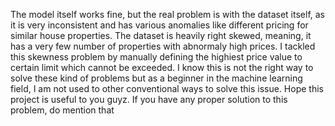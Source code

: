 The model itself works fine, but the real problem is with the dataset itself, as it is very inconsistent and has various anomalies like different pricing for similar house properties. The dataset is heavily right skewed, meaning, it has a very few number of properties with abnormaly high prices. I tackled this skewness problem by manually defining the highiest price value to certain limit which cannot be exceeded. I know this is not the right way to solve these kind of problems but as a beginner in the machine learning field, I am not used to other conventional ways to solve this issue. Hope this project is useful to you guyz. If you have any proper solution to this problem, do mention that
